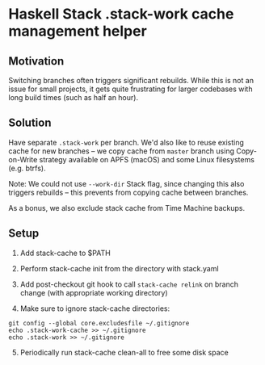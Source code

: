 # Haskell Stack .stack-work cache management helper

## Motivation

Switching branches often triggers significant rebuilds. While this is not an issue for small projects, it gets quite frustrating for larger codebases with long build times (such as half an hour).

## Solution

Have separate `.stack-work` per branch. We'd also like to reuse existing cache for new branches – we copy cache from `master` branch using Copy-on-Write strategy available on APFS (macOS) and some Linux filesystems (e.g. btrfs).

Note: We could not use `--work-dir` Stack flag, since changing this also triggers rebuilds – this prevents from copying cache between branches.

As a bonus, we also exclude stack cache from Time Machine backups.

## Setup

1. Add stack-cache to $PATH
2. Perform stack-cache init from the directory with stack.yaml
3. Add post-checkout git hook to call `stack-cache relink` on branch change (with appropriate working directory)

4. Make sure to ignore stack-cache directories:
```shell
git config --global core.excludesfile ~/.gitignore
echo .stack-work-cache >> ~/.gitignore
echo .stack-work >> ~/.gitignore
```

5. Periodically run stack-cache clean-all to free some disk space
